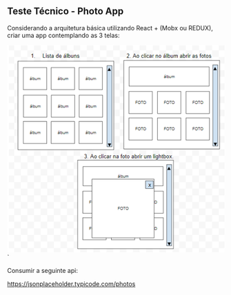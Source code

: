 ## Teste Técnico - Photo App

Considerando a arquitetura básica utilizando React + (Mobx ou REDUX), criar uma app contemplando as 3 telas:

![Draft](./draft.png)`

Consumir a seguinte api:

https://jsonplaceholder.typicode.com/photos
